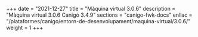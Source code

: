 +++
date        = "2021-12-27"
title       = "Màquina virtual 3.0.6"
description = "Màquina virtual 3.0.6 Canigó 3.4.9"
sections    = "canigo-fwk-docs"
enllac		= "/plataformes/canigo/entorn-de-desenvolupament/maquina-virtual/3.0.6/"
weight		= 1
+++
